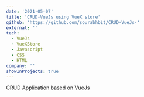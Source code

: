 ```yaml
---
date: '2021-05-07'
title: 'CRUD-VueJs using VueX store'
github: 'https://github.com/sourabhbit/CRUD-VueJs-'
external: ''
tech:
  - VueJs
  - VueXStore
  - Javascript
  - CSS
  - HTML
company: ''
showInProjects: true
---
```


CRUD Application based on VueJs
